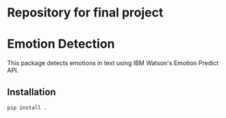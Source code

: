 # Repository for final project
# Emotion Detection

This package detects emotions in text using IBM Watson's Emotion Predict API.

## Installation

```bash
pip install .